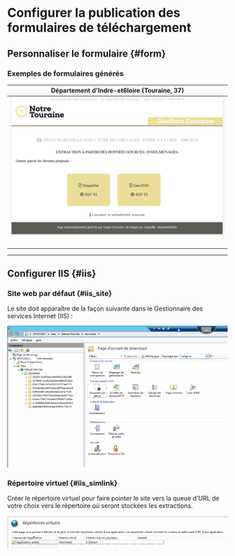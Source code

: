 # Configurer la publication des formulaires de téléchargement

## Personnaliser le formulaire {#form}

### Exemples de formulaires générés



| Département d'Indre-et6loire \(Touraine, 37\) |
| :---: |
| ![](/assets/Extractor_download_form_sample_cd37.png) |
|  |
|  |
|  |
|  |

---

## Configurer IIS {#iis}

### Site web par défaut {#iis_site}

Le site doit apparaître de la façon suivante dans le Gestionnaire des services Internet \(IIS\) :

![&quot;IIS - Website configuration&quot;](/assets/Extractor_IIS_config.png "IIS - Aperçu de la configuration du site web")

### Répertoire virtuel {#iis_simlink}

Créer le répertoire virtuel pour faire pointer le site vers la queue d'URL de votre choix vers le répertoire où seront stockées les extractions.

![&quot;IIS - Virtual folder&quot;](/assets/Extractor_IIS_virtual_folder.PNG "IIS - Configuration du répertoire virtuel")


